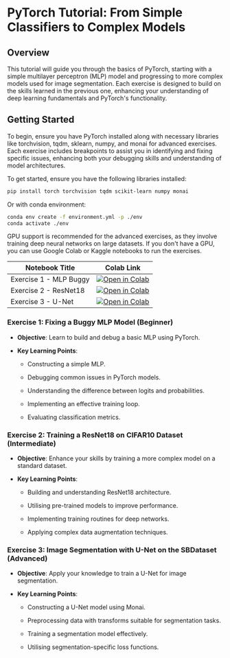 
PyTorch Tutorial: From Simple Classifiers to Complex Models
===========================================================

Overview
--------

This tutorial will guide you through the basics of PyTorch, starting with a simple multilayer perceptron (MLP) model and progressing to more complex models used for image segmentation. Each exercise is designed to build on the skills learned in the previous one, enhancing your understanding of deep learning fundamentals and PyTorch's functionality.

Getting Started
---------------

To begin, ensure you have PyTorch installed along with necessary libraries like torchvision, tqdm, sklearn, numpy, and monai for advanced exercises. Each exercise includes breakpoints to assist you in identifying and fixing specific issues, enhancing both your debugging skills and understanding of model architectures.

To get started, ensure you have the following libraries installed:

```bash
pip install torch torchvision tqdm scikit-learn numpy monai
```

Or with conda environment:

```bash
conda env create -f environment.yml -p ./env
conda activate ./env
```

GPU support is recommended for the advanced exercises, as they involve training deep neural networks on large datasets.
If you don't have a GPU, you can use Google Colab or Kaggle notebooks to run the exercises.


| Notebook Title | Colab Link |
|----------------|------------|
| Exercise 1 - MLP Buggy | [![Open in Colab](https://colab.research.google.com/assets/colab-badge.svg)](https://colab.research.google.com/github/ctr26/pytorch_tutorial/blob/master/exercise_1_mlp_buggy.ipynb) |
| Exercise 2 - ResNet18 | [![Open in Colab](https://colab.research.google.com/assets/colab-badge.svg)](https://colab.research.google.com/github/ctr26/pytorch_tutorial/blob/master/exercise_2_resnet18.ipynb) |
| Exercise 3 - U-Net | [![Open in Colab](https://colab.research.google.com/assets/colab-badge.svg)](https://colab.research.google.com/github/ctr26/pytorch_tutorial/blob/master/exercise_3_unet.ipynb) |


### Exercise 1: Fixing a Buggy MLP Model (Beginner)

*   **Objective**: Learn to build and debug a basic MLP using PyTorch.
    
*   **Key Learning Points**:
    
    *   Constructing a simple MLP.
        
    *   Debugging common issues in PyTorch models.
        
    *   Understanding the difference between logits and probabilities.
        
    *   Implementing an effective training loop.
        
    *   Evaluating classification metrics.
        

### Exercise 2: Training a ResNet18 on CIFAR10 Dataset (Intermediate)

*   **Objective**: Enhance your skills by training a more complex model on a standard dataset.
    
*   **Key Learning Points**:
    
    *   Building and understanding ResNet18 architecture.
        
    *   Utilising pre-trained models to improve performance.
        
    *   Implementing training routines for deep networks.
        
    *   Applying complex data augmentation techniques.
        

### Exercise 3: Image Segmentation with U-Net on the SBDataset (Advanced)

*   **Objective**: Apply your knowledge to train a U-Net for image segmentation.
    
*   **Key Learning Points**:
    
    *   Constructing a U-Net model using Monai.
        
    *   Preprocessing data with transforms suitable for segmentation tasks.
        
    *   Training a segmentation model effectively.
        
    *   Utilising segmentation-specific loss functions.
        

